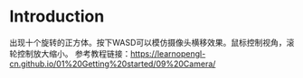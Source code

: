 # Introduction

出现十个旋转的正方体。按下WASD可以模仿摄像头横移效果。鼠标控制视角，滚轮控制放大缩小。
参考教程链接：https://learnopengl-cn.github.io/01%20Getting%20started/09%20Camera/